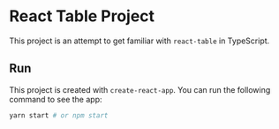 # React Table Project

This project is an attempt to get familiar with `react-table` in TypeScript.

## Run

This project is created with `create-react-app`. You can run the following
command to see the app:

```bash
yarn start # or npm start
```